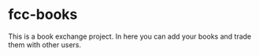 # fcc-books
This is a book exchange project. In here you can add your books and trade them with other users.
